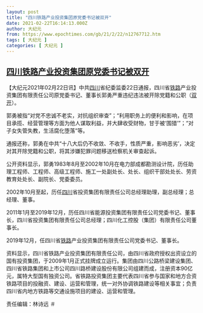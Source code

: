 ```yaml
---
layout: post
title: "四川铁路产业投资集团原党委书记被双开"
date: 2021-02-22T16:14:13.000Z
author: 大纪元
from: https://www.epochtimes.com/gb/21/2/22/n12767712.htm
tags: [ 大纪元 ]
categories: [ 大纪元 ]
---
```

<!--1614010453000-->
[四川铁路产业投资集团原党委书记被双开](https://www.epochtimes.com/gb/21/2/22/n12767712.htm)
------

<div>
<p>【大纪元2021年02月22日讯】中共<a href="https://www.epochtimes.com/gb/tag/%E5%9B%9B%E5%B7%9D.html">四川</a>省纪委监委22日通报，四川省<a href="https://www.epochtimes.com/gb/tag/%E9%93%81%E8%B7%AF.html">铁路</a>产业投资集团有限责任公司原党委书记、董事长郭勇严重违纪违法被开除党籍和公职（<a href="https://www.epochtimes.com/gb/tag/%E5%8F%8C%E5%BC%80.html">双开</a>）。</p><p>郭勇被指“对党不忠诚不老实，对抗组织审查”；“利用职务上的便利和影响，在项目承揽、经营管理等方面为他人谋取利益，并大肆收受财物，甘于被‘围猎’”；“对子女失管失教，生活腐化堕落”等。</p><p>通报还称，郭勇在中共“十八大后仍不收敛、不收手，性质严重，影响恶劣’，决定对其开除党籍和公职，将其涉嫌犯罪问题移送检察机关审查起诉。</p><p>公开资料显示，郭勇1983年8月至2002年10月在电力部成都勘测设计院，历任助理工程师、工程师、高级工程师、施工一处副处长、处长、组织干部处处长、劳资教育处处长、副院长、党委委员。</p><p>2002年10月至起，历任<a href="https://www.epochtimes.com/gb/tag/%E5%9B%9B%E5%B7%9D.html">四川</a>省投资集团有限责任公司总经理助理，副总经理；总经理、董事。</p><p>2011年1月至2019年12月，历任四川省能源投资集团有限责任公司党委书记、董事长，四川省投资集团有限责任公司总经理；四川化工控股（集团）有限责任公司董事长。</p><p>2019年12月，任四川省<a href="https://www.epochtimes.com/gb/tag/%E9%93%81%E8%B7%AF.html">铁路</a>产业投资集团有限责任公司党委书记、董事长。</p><p>资料显示，四川省铁路产业投资集团有限责任公司，由四川省政府授权出资设立的国有投资集团，于2009年1月正式挂牌成立运行。集团由四川公路桥梁建设集团、四川省铁路集团和上市公司四川路桥建设股份有限公司组建而成，注册资本90亿元，属特大型国有独资公司。省铁路投资集团主要代表四川省参与国家和地方合资铁路项目的投融资、建设、运营和管理，统一对外协调铁路建设等相关事宜；负责四川省内地方铁路等交通设施项目的建设、运营和管理。</p><p>责任编辑：林诗远 ＃</p>
</div>
